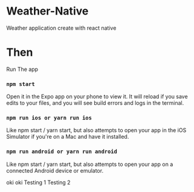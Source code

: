 # Weather-Native
Weather application create with react native

# Then 
Run The app 
### `npm start`

Open it in the Expo app on your phone to view it. It will reload if you save edits to your files, and you will see build errors and logs in the terminal.

### `npm run ios or yarn run ios`
Like npm start / yarn start, but also attempts to open your app in the iOS Simulator if you're on a Mac and have it installed.

### `npm run android or yarn run android`
Like npm start / yarn start, but also attempts to open your app on a connected Android device or emulator.


oki oki Testing 1 
Testing 2 